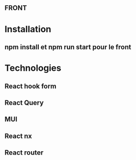 ## FRONT

# Installation
## npm install et npm run start pour le front

# Technologies
## React hook form
## React Query
## MUI
## React nx
## React router

